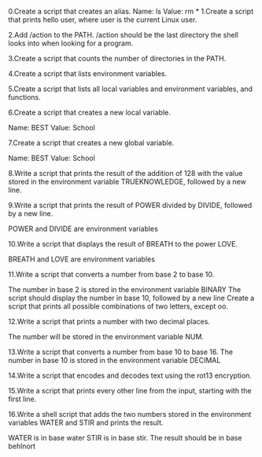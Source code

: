 0.Create a script that creates an alias.
Name: ls
Value: rm *
1.Create a script that prints hello user, where user is the current Linux user.

2.Add /action to the PATH. /action should be the last directory the shell looks into when looking for a program.

3.Create a script that counts the number of directories in the PATH.

4.Create a script that lists environment variables.

5.Create a script that lists all local variables and environment variables, and functions.

6.Create a script that creates a new local variable.

Name: BEST
Value: School

7.Create a script that creates a new global variable.

Name: BEST
Value: School

8.Write a script that prints the result of the addition of 128 with the value stored in the environment variable TRUEKNOWLEDGE, followed by a new line.

9.Write a script that prints the result of POWER divided by DIVIDE, followed by a new line.

POWER and DIVIDE are environment variables

10.Write a script that displays the result of BREATH to the power LOVE.

BREATH and LOVE are environment variables

11.Write a script that converts a number from base 2 to base 10.

The number in base 2 is stored in the environment variable BINARY
The script should display the number in base 10, followed by a new line
Create a script that prints all possible combinations of two letters, except oo.

12.Write a script that prints a number with two decimal places.

The number will be stored in the environment variable NUM.

13.Write a script that converts a number from base 10 to base 16.
The number in base 10 is stored in the environment variable DECIMAL

14.Write a script that encodes and decodes text using the rot13 encryption.

15.Write a script that prints every other line from the input, starting with the first line.

16.Write a shell script that adds the two numbers stored in the environment variables WATER and STIR and prints the result.

WATER is in base water
STIR is in base stir.
The result should be in base behlnort

